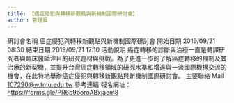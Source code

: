 ```yaml
---
title: 【癌症侵犯與轉移新觀點與新機制國際研討會】
author: 管理員
---
```


研討會名稱 癌症侵犯與轉移新觀點與新機制國際研討會
開始日期 2019/09/21 08:30
結束日期 2019/09/21 17:10
活動說明
癌症轉移的診斷與治療一直是轉譯研究者與臨床醫師注目的研究題材與挑戰。為了更進一步的了解癌症轉移的機制及其治療的新契機，並提升台灣癌症轉移領域的研究水準和增進與一流國際機構交流的機會，在此特地舉辦癌症侵犯與轉移新觀點與新機制國際研討會。
主要聯絡 Mail 107290@w.tmu.edu.tw
參考連結 報名網址：https://forms.gle/PR6p9ooroABxjaem8

